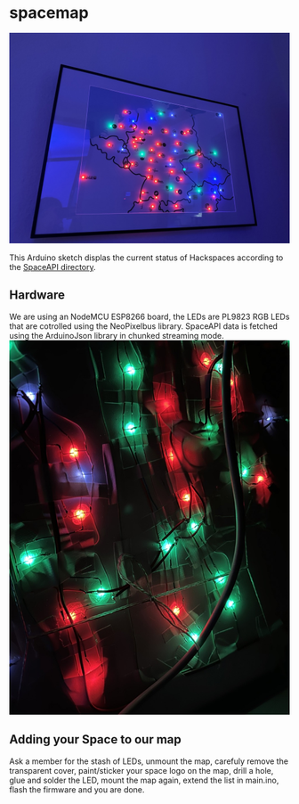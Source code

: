 # spacemap
![picture of spacemap](pictures/IMG_0458.jpeg)

This Arduino sketch displas the current status of Hackspaces according to the [SpaceAPI directory](https://api.spaceapi.io/).

## Hardware
We are using an NodeMCU ESP8266 board, the LEDs are PL9823 RGB LEDs that are cotrolled using the NeoPixelbus library. SpaceAPI data is fetched using the ArduinoJson library in chunked streaming mode.
![picture of the soldered LEDs from behind](pictures/IMG_0449.jpeg)

## Adding your Space to our map
Ask a member for the stash of LEDs, unmount the map, carefuly remove the transparent cover, paint/sticker your space logo on the map, drill a hole, glue and solder the LED, mount the map again, extend the list in main.ino, flash the firmware and you are done.

